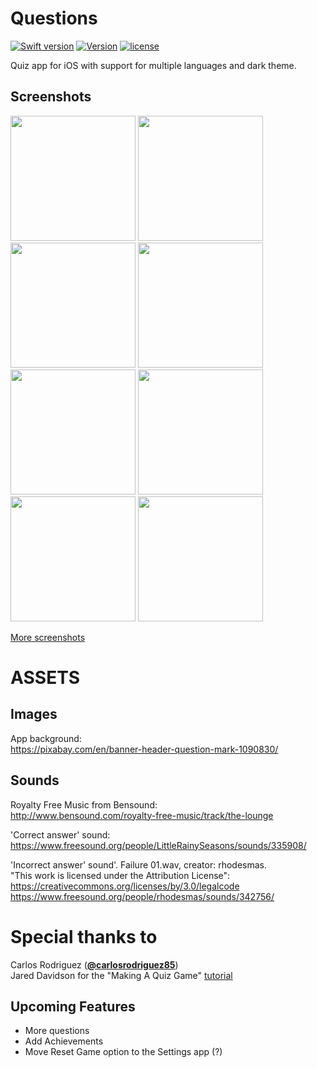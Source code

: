 # Questions
[![Swift version](https://img.shields.io/badge/Swift-3-orange.svg)](https://swift.org/download)
[![Version](https://img.shields.io/badge/version-v2.4--beta-green.svg)](https://github.com/illescasDaniel/Questions/releases)
[![license](https://img.shields.io/github/license/mashape/apistatus.svg?maxAge=2592000)](https://github.com/illescasDaniel/Questions/blob/master/LICENCE)  

Quiz app for iOS with support for multiple languages and dark theme. 

Screenshots
-------
<img src="http://i.imgur.com/GH1WTMW.png" width="200"> <img src="http://i.imgur.com/J77yGyV.png" width="200"> <img src="http://i.imgur.com/2ziPaVx.png" width="200"> <img src="http://i.imgur.com/32f7ndK.png" width="200">  
<img src="http://i.imgur.com/LrK0uV6.png" width="200"> <img src="http://i.imgur.com/sCkSuMr.png" width="200"> <img src="http://i.imgur.com/ezw3Rkj.png" width="200"> <img src="http://i.imgur.com/MC19b6W.png" width="200"> 



[More screenshots](http://imgur.com/a/zgRKd)

# ASSETS #

Images
-------
App background:  
https://pixabay.com/en/banner-header-question-mark-1090830/

Sounds
-------
Royalty Free Music from Bensound:  
http://www.bensound.com/royalty-free-music/track/the-lounge

'Correct answer' sound:  
https://www.freesound.org/people/LittleRainySeasons/sounds/335908/

'Incorrect answer' sound'. Failure 01.wav, creator: rhodesmas.   
"This work is licensed under the Attribution License":  
https://creativecommons.org/licenses/by/3.0/legalcode  
https://www.freesound.org/people/rhodesmas/sounds/342756/

# Special thanks to #

Carlos Rodriguez ([**@carlosrodriguez85**](https://github.com/carlosrodriguez85))  
Jared Davidson for the "Making A Quiz Game" [tutorial](https://www.youtube.com/watch?v=dyxqsfrCaeM)  

Upcoming Features
-----------------

- More questions 
- Add Achievements
- Move Reset Game option to the Settings app (?)
